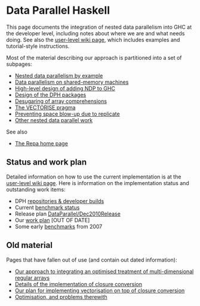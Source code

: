 # Data Parallel Haskell


This page documents the integration of nested data parallelism into GHC at the developer level, including notes about where we are and what needs doing.  See also the [ user-level wiki page](http://haskell.org/haskellwiki/GHC/Data_Parallel_Haskell), which includes examples and tutorial-style instructions.


Most of the material describing our approach is partitioned into a set of subpages:

- [Nested data parallelism by example](data-parallel/example)
- [Data parallelism on shared-memory machines](data-parallel/smp)
- [High-level design of adding NDP to GHC](data-parallel/design)
- [Design of the DPH packages](data-parallel/library)
- [Desugaring of array comprehensions](data-parallel/desugaring)
- [The VECTORISE pragma](data-parallel/vect-pragma)
- [Preventing space blow-up due to replicate](data-parallel/replicate)
- [Other nested data parallel work](data-parallel/related)


See also

- [ The Repa home page](http://repa.ouroborus.net)

## Status and work plan


Detailed information on how to use the current implementation is at the [ user-level wiki page](http://haskell.org/haskellwiki/GHC/Data_Parallel_Haskell).  Here is information on the implementation status and outstanding work items:

- DPH [repositories & developer builds](data-parallel/repositories)
- Current [benchmark status](data-parallel/benchmark-status)
- Release plan [DataParallel/Dec2010Release](data-parallel/dec2010-release)
- Our [work plan](data-parallel/work-plan) \[OUT OF DATE\]
- Some early [benchmarks](data-parallel/benchmarks) from 2007

## Old material


Pages that have fallen out of use (and contain out dated information):

- [Our approach to integrating an optimised treatment of multi-dimensional regular arrays](data-parallel/regular)
- [Details of the implementation of closure conversion](data-parallel/closure-conversion)
- [Our plan for implementing vectorisation on top of closure conversion](data-parallel/vectorisation)
- [Optimisation, and problems therewith](data-parallel/optimisation)
